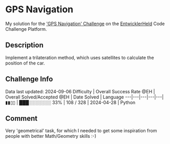 # GPS Navigation

My solution for the ['GPS Navigation' Challenge](https://platform.entwicklerheld.de/challenge/gps-navigation?technology=Python) on the [EntwicklerHeld](https://platform.entwicklerheld.de/) Code Challenge Platform.

## Description
Implement a trilateration method, which uses satellites to calculate the position of the car.

## Challenge Info
Data last updated: 2024-09-06
Difficulty | Overall Success Rate @EH | Overall Solved/Accepted @EH | Date Solved | Language
---|---|---|---|---|
▮▮▯▯ | ███░░░░░░░ 33% | 108 / 328 | 2024-04-28 | Python

## Comment
Very 'geometrical' task, for which I needed to get some inspiration from people with better Math/Geometry skills :-)